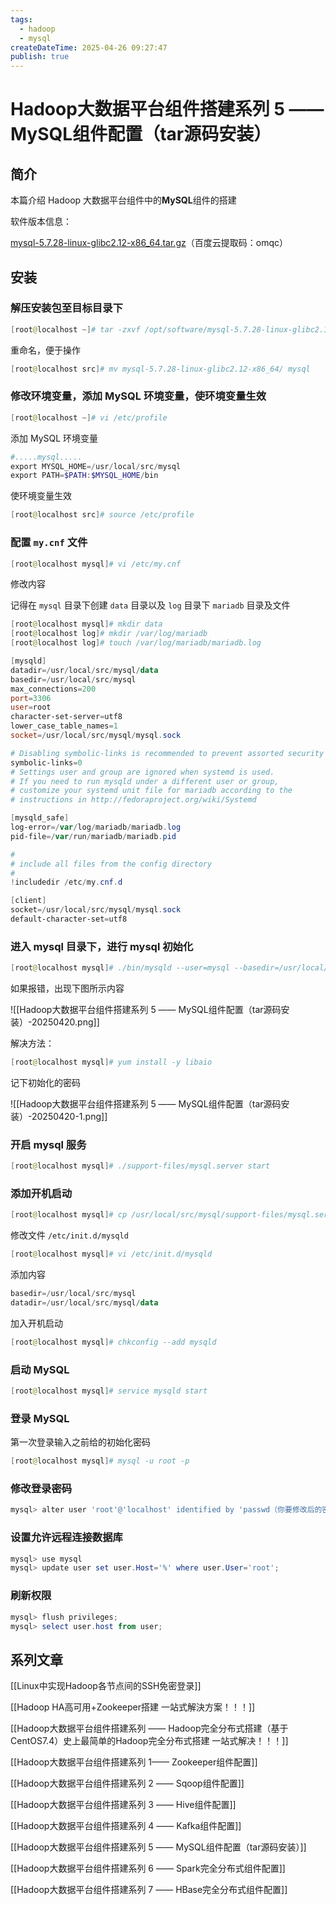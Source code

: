 ```yaml
---
tags:
  - hadoop
  - mysql
createDateTime: 2025-04-26 09:27:47
publish: true
---
```


# Hadoop大数据平台组件搭建系列 5 —— MySQL组件配置（tar源码安装）

## 简介

本篇介绍 Hadoop 大数据平台组件中的**MySQL**组件的搭建

软件版本信息：

 [mysql-5.7.28-linux-glibc2.12-x86_64.tar.gz](https://pan.baidu.com/s/1sya36n2_FJwDgxvB3j-BAQ)（百度云提取码：omqc）

## 安装

### 解压安装包至目标目录下

```powershell
[root@localhost ~]# tar -zxvf /opt/software/mysql-5.7.28-linux-glibc2.12-x86_64.tar.gz -C /usr/local/src/
```

重命名，便于操作

```powershell
[root@localhost src]# mv mysql-5.7.28-linux-glibc2.12-x86_64/ mysql
```

### 修改环境变量，添加 MySQL 环境变量，使环境变量生效
 
```powershell
[root@localhost ~]# vi /etc/profile
```
 
添加 MySQL 环境变量

```powershell
#.....mysql.....
export MYSQL_HOME=/usr/local/src/mysql
export PATH=$PATH:$MYSQL_HOME/bin
```

使环境变量生效

```powershell
[root@localhost src]# source /etc/profile
```

### 配置 `my.cnf` 文件

```powershell
[root@localhost mysql]# vi /etc/my.cnf
```

修改内容

记得在 `mysql` 目录下创建 `data` 目录以及 `log` 目录下 `mariadb` 目录及文件

```powershell
[root@localhost mysql]# mkdir data
[root@localhost log]# mkdir /var/log/mariadb
[root@localhost log]# touch /var/log/mariadb/mariadb.log
```

```powershell
[mysqld]
datadir=/usr/local/src/mysql/data
basedir=/usr/local/src/mysql
max_connections=200
port=3306
user=root
character-set-server=utf8
lower_case_table_names=1
socket=/usr/local/src/mysql/mysql.sock

# Disabling symbolic-links is recommended to prevent assorted security risks
symbolic-links=0
# Settings user and group are ignored when systemd is used.
# If you need to run mysqld under a different user or group,
# customize your systemd unit file for mariadb according to the
# instructions in http://fedoraproject.org/wiki/Systemd

[mysqld_safe]
log-error=/var/log/mariadb/mariadb.log
pid-file=/var/run/mariadb/mariadb.pid

#
# include all files from the config directory
#
!includedir /etc/my.cnf.d

[client]
socket=/usr/local/src/mysql/mysql.sock
default-character-set=utf8
```

### 进入 mysql 目录下，进行 mysql 初始化

```powershell
[root@localhost mysql]# ./bin/mysqld --user=mysql --basedir=/usr/local/src/mysql --datadir=/usr/local/src/mysql/data --initialize
```

如果报错，出现下图所示内容

![[Hadoop大数据平台组件搭建系列 5 —— MySQL组件配置（tar源码安装）-20250420.png]]

解决方法：

```powershell
[root@localhost mysql]# yum install -y libaio
```

记下初始化的密码

![[Hadoop大数据平台组件搭建系列 5 —— MySQL组件配置（tar源码安装）-20250420-1.png]]

### 开启 mysql 服务

```powershell
[root@localhost mysql]# ./support-files/mysql.server start
```

### 添加开机启动
 
```powershell
[root@localhost mysql]# cp /usr/local/src/mysql/support-files/mysql.server  /etc/init.d/mysqld
```

修改文件 `/etc/init.d/mysqld` 

```powershell
[root@localhost mysql]# vi /etc/init.d/mysqld 
```

添加内容

```powershell
basedir=/usr/local/src/mysql
datadir=/usr/local/src/mysql/data
```

加入开机启动


```powershell
[root@localhost mysql]# chkconfig --add mysqld  
```

### 启动 MySQL
 

```powershell
[root@localhost mysql]# service mysqld start
```

### 登录 MySQL

第一次登录输入之前给的初始化密码

```powershell
[root@localhost mysql]# mysql -u root -p
```

### 修改登录密码
 
```powershell
mysql> alter user 'root'@'localhost' identified by 'passwd（你要修改后的密码）';
```

### 设置允许远程连接数据库

```powershell
mysql> use mysql
mysql> update user set user.Host='%' where user.User='root';

```

### 刷新权限

```powershell
mysql> flush privileges;
mysql> select user.host from user;
```

## 系列文章

[[Linux中实现Hadoop各节点间的SSH免密登录]]

[[Hadoop HA高可用+Zookeeper搭建 一站式解決方案！！！]]

[[Hadoop大数据平台组件搭建系列 —— Hadoop完全分布式搭建（基于CentOS7.4）史上最简单的Hadoop完全分布式搭建 一站式解决！！！]]

[[Hadoop大数据平台组件搭建系列 1—— Zookeeper组件配置]]

[[Hadoop大数据平台组件搭建系列 2 —— Sqoop组件配置]]

[[Hadoop大数据平台组件搭建系列 3 —— Hive组件配置]]

[[Hadoop大数据平台组件搭建系列 4 —— Kafka组件配置]]

[[Hadoop大数据平台组件搭建系列 5 —— MySQL组件配置（tar源码安装）]]

[[Hadoop大数据平台组件搭建系列 6 —— Spark完全分布式组件配置]]

[[Hadoop大数据平台组件搭建系列 7 —— HBase完全分布式组件配置]]


